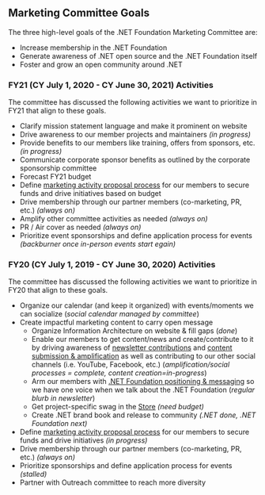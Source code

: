 ## Marketing Committee Goals 
The three high-level goals of the .NET Foundation Marketing Committee are:
- Increase membership in the .NET Foundation
- Generate awareness of .NET open source and the .NET Foundation itself
- Foster and grow an open community around .NET

### FY21 (CY July 1, 2020 - CY June 30, 2021) Activities
The committee has discussed the following activities we want to prioritize in FY21 that align to these goals.

- Clarify mission statement language and make it prominent on website
- Drive awareness to our member projects and maintainers *(in progress)*
- Provide benefits to our members like training, offers from sponsors, etc. *(in progress)*
- Communicate corporate sponsor benefits as outlined by the corporate sponsorship committee    
- Forecast FY21 budget
- Define [marketing activity proposal process](proposals.md) for our members to secure funds and drive initiatives based on budget 
- Drive membership through our partner members (co-marketing, PR, etc.) *(always on)*
- Amplify other committee activities as needed *(always on)*
- PR / Air cover as needed *(always on)*
- Prioritize event sponsorships and define application process for events *(backburner once in-person events start egain)*

### FY20 (CY July 1, 2019 - CY June 30, 2020) Activities
The committee has discussed the following activities we want to prioritize in FY20 that align to these goals.

- Organize our calendar (and keep it organized) with events/moments we can socialize (*social calendar managed by committee*)
- Create impactful marketing content to carry open message
    - Organize Information Architecture on website & fill gaps (*done*)
    - Enable our members to get content/news and create/contribute to it by driving awareness of [newsletter contributions](https://github.com/dotnet-foundation/newsletter) and [content submission & amplification](https://github.com/dotnet-foundation/content) as well as contributing to our other social channels (i.e. YouTube, Facebook, etc.) (*amplification/social processes = complete, content creation=in-progress*)
    - Arm our members with [.NET Foundation positioning & messaging](https://dotnetfoundation.sharepoint.com/:p:/s/Marketing/EbxGONyybLRMoe6MgPNUEi4BdDuEWNLmdfV_s8INO9nWTw?e=mImEov) so we have one voice when we talk about the .NET Foundation (*regular blurb in newsletter*)
    - Get project-specific swag in the [Store](https://store.dotnetfoundation.org) *(need budget)*
    - Create .NET brand book and release to community *(.NET done, .NET Foundation next)*
- Define [marketing activity proposal process](proposals.md) for our members to secure funds and drive initiatives *(in progress)*
- Drive membership through our partner members (co-marketing, PR, etc.) *(always on)*
- Prioritize sponsorships and define application process for events *(stalled)*
- Partner with Outreach committee to reach more diversity 




